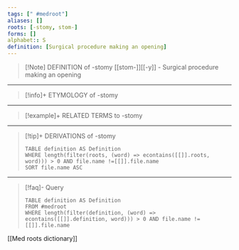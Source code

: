 ```yaml
---
tags: [" #medroot"]
aliases: []
roots: [-stomy, stom-]
forms: []
alphabet:: S
definition: [Surgical procedure making an opening]
---
```

>[!Note] DEFINITION of -stomy
>[[stom-]][[-y]] - Surgical procedure making an opening
_____
>[!info]+ ETYMOLOGY of -stomy
>
_____
>[!example]+ RELATED TERMS to -stomy
>
_____
>[!tip]+ DERIVATIONS of -stomy
>```dataview
>TABLE definition AS Definition 
>WHERE length(filter(roots, (word) => econtains([[]].roots, word))) > 0 AND file.name !=[[]].file.name
>SORT file.name ASC
>```
___
>[!faq]- Query
>```dataview
>TABLE definition AS Definition
>FROM #medroot
>WHERE length(filter(definition, (word) => econtains([[]].definition, word))) > 0 AND file.name != [[]].file.name
>```

[[Med roots dictionary]]